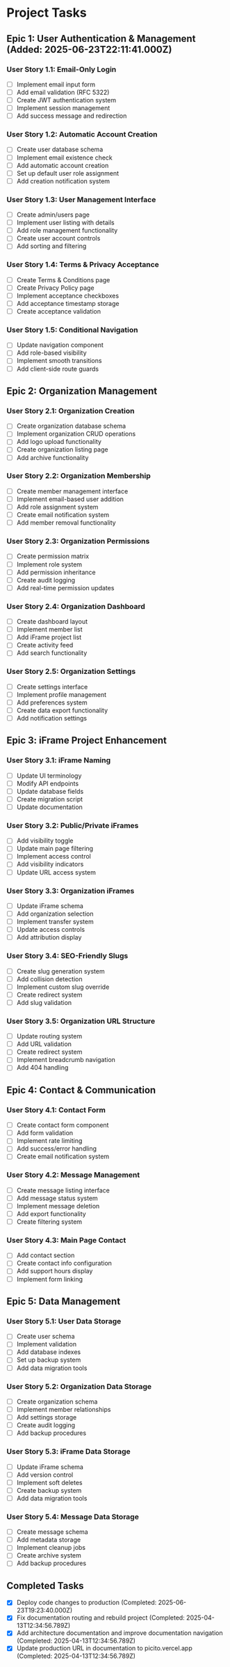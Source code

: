 # Project Tasks

## Epic 1: User Authentication & Management (Added: 2025-06-23T22:11:41.000Z)

### User Story 1.1: Email-Only Login
- [ ] Implement email input form
- [ ] Add email validation (RFC 5322)
- [ ] Create JWT authentication system
- [ ] Implement session management
- [ ] Add success message and redirection

### User Story 1.2: Automatic Account Creation
- [ ] Create user database schema
- [ ] Implement email existence check
- [ ] Add automatic account creation
- [ ] Set up default user role assignment
- [ ] Add creation notification system

### User Story 1.3: User Management Interface
- [ ] Create admin/users page
- [ ] Implement user listing with details
- [ ] Add role management functionality
- [ ] Create user account controls
- [ ] Add sorting and filtering

### User Story 1.4: Terms & Privacy Acceptance
- [ ] Create Terms & Conditions page
- [ ] Create Privacy Policy page
- [ ] Implement acceptance checkboxes
- [ ] Add acceptance timestamp storage
- [ ] Create acceptance validation

### User Story 1.5: Conditional Navigation
- [ ] Update navigation component
- [ ] Add role-based visibility
- [ ] Implement smooth transitions
- [ ] Add client-side route guards

## Epic 2: Organization Management

### User Story 2.1: Organization Creation
- [ ] Create organization database schema
- [ ] Implement organization CRUD operations
- [ ] Add logo upload functionality
- [ ] Create organization listing page
- [ ] Add archive functionality

### User Story 2.2: Organization Membership
- [ ] Create member management interface
- [ ] Implement email-based user addition
- [ ] Add role assignment system
- [ ] Create email notification system
- [ ] Add member removal functionality

### User Story 2.3: Organization Permissions
- [ ] Create permission matrix
- [ ] Implement role system
- [ ] Add permission inheritance
- [ ] Create audit logging
- [ ] Add real-time permission updates

### User Story 2.4: Organization Dashboard
- [ ] Create dashboard layout
- [ ] Implement member list
- [ ] Add iFrame project list
- [ ] Create activity feed
- [ ] Add search functionality

### User Story 2.5: Organization Settings
- [ ] Create settings interface
- [ ] Implement profile management
- [ ] Add preferences system
- [ ] Create data export functionality
- [ ] Add notification settings

## Epic 3: iFrame Project Enhancement

### User Story 3.1: iFrame Naming
- [ ] Update UI terminology
- [ ] Modify API endpoints
- [ ] Update database fields
- [ ] Create migration script
- [ ] Update documentation

### User Story 3.2: Public/Private iFrames
- [ ] Add visibility toggle
- [ ] Update main page filtering
- [ ] Implement access control
- [ ] Add visibility indicators
- [ ] Update URL access system

### User Story 3.3: Organization iFrames
- [ ] Update iFrame schema
- [ ] Add organization selection
- [ ] Implement transfer system
- [ ] Update access controls
- [ ] Add attribution display

### User Story 3.4: SEO-Friendly Slugs
- [ ] Create slug generation system
- [ ] Add collision detection
- [ ] Implement custom slug override
- [ ] Create redirect system
- [ ] Add slug validation

### User Story 3.5: Organization URL Structure
- [ ] Update routing system
- [ ] Add URL validation
- [ ] Create redirect system
- [ ] Implement breadcrumb navigation
- [ ] Add 404 handling

## Epic 4: Contact & Communication

### User Story 4.1: Contact Form
- [ ] Create contact form component
- [ ] Add form validation
- [ ] Implement rate limiting
- [ ] Add success/error handling
- [ ] Create email notification system

### User Story 4.2: Message Management
- [ ] Create message listing interface
- [ ] Add message status system
- [ ] Implement message deletion
- [ ] Add export functionality
- [ ] Create filtering system

### User Story 4.3: Main Page Contact
- [ ] Add contact section
- [ ] Create contact info configuration
- [ ] Add support hours display
- [ ] Implement form linking

## Epic 5: Data Management

### User Story 5.1: User Data Storage
- [ ] Create user schema
- [ ] Implement validation
- [ ] Add database indexes
- [ ] Set up backup system
- [ ] Add data migration tools

### User Story 5.2: Organization Data Storage
- [ ] Create organization schema
- [ ] Implement member relationships
- [ ] Add settings storage
- [ ] Create audit logging
- [ ] Add backup procedures

### User Story 5.3: iFrame Data Storage
- [ ] Update iFrame schema
- [ ] Add version control
- [ ] Implement soft deletes
- [ ] Create backup system
- [ ] Add data migration tools

### User Story 5.4: Message Data Storage
- [ ] Create message schema
- [ ] Add metadata storage
- [ ] Implement cleanup jobs
- [ ] Create archive system
- [ ] Add backup procedures

## Completed Tasks

- [x] Deploy code changes to production (Completed: 2025-06-23T19:23:40.000Z)
- [x] Fix documentation routing and rebuild project (Completed: 2025-04-13T12:34:56.789Z)
- [x] Add architecture documentation and improve documentation navigation (Completed: 2025-04-13T12:34:56.789Z)
- [x] Update production URL in documentation to picito.vercel.app (Completed: 2025-04-13T12:34:56.789Z)
